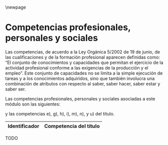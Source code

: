 \newpage 

# Competencias profesionales, personales y sociales

Las competencias, de acuerdo a la Ley Orgánica 5/2002 de 19 de junio, de las cualificaciones y de la formación profesional aparecen definidas como:
“El conjunto de conocimientos y capacidades que permitan el ejercicio de la actividad profesional conforme a las exigencias de la producción y el empleo”.
Este conjunto de capacidades no se limita a la simple ejecución de tareas y a los conocimientos adquiridos, sino que también involucra una combinación de
atributos con respecto al saber, saber hacer, saber estar y saber ser.

Las competencias profesionales, personales y sociales asociadas a este módulo son las siguientes:

y las competencias e), g), h), i), m), n), y u) del título.

| Identificador | Competencia del título |
| -: |-----------|

TODO